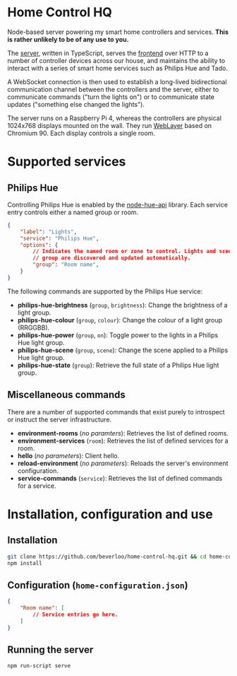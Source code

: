 # Home Control HQ
Node-based server powering my smart home controllers and services. **This is rather unlikely to be of any use to you.**

The [server](src/), written in TypeScript, serves the [frontend](public/) over HTTP to a number of
controller devices across our house, and maintains the ability to interact with a series of smart
home services such as Philips Hue and Tado.

A WebSocket connection is then used to establish a long-lived bidirectional communication channel
between the controllers and the server, either to communicate commands ("turn the lights on") or to
communicate state updates ("something else changed the lights").

The server runs on a Raspberry Pi 4, whereas the controllers are physical 1024x768 displays mounted
on the wall. They run [WebLayer](https://source.chromium.org/chromium/chromium/src/+/master:weblayer/?ss=chromium)
based on Chromium 90. Each display controls a single room.

# Supported services

## Philips Hue
Controlling Philips Hue is enabled by the [node-hue-api](https://www.npmjs.com/package/node-hue-api)
library. Each service entry controls either a named group or room.

```json
{
    "label": "Lights",
    "service": "Philips Hue",
    "options": {
        // Indicates the named room or zone to control. Lights and scenes that are part of this
        // group are discovered and updated automatically.
        "group": "Room name",
    }
}
```

The following commands are supported by the Philips Hue service:

  * **philips-hue-brightness** (`group`, `brightness`): Change the brightness of a light group.
  * **philips-hue-colour** (`group`, `colour`): Change the colour of a light group (RRGGBB).
  * **philips-hue-power** (`group`, `on`): Toggle power to the lights in a Philips Hue light group.
  * **philips-hue-scene** (`group`, `scene`): Change the scene applied to a Philips Hue light group.
  * **philips-hue-state** (`group`): Retrieve the full state of a Philips Hue light group.

## Miscellaneous commands
There are a number of supported commands that exist purely to introspect or instruct the server
infrastructure.

  * **environment-rooms** (_no paramters_): Retrieves the list of defined rooms.
  * **environment-services** (`room`): Retrieves the list of defined services for a room.
  * **hello** (_no parameters_): Client hello.
  * **reload-environment** (_no parameters_): Reloads the server's environment configuration.
  * **service-commands** (`service`): Retrieves the list of defined commands for a service.

# Installation, configuration and use

## Installation
```bash
git clone https://github.com/beverloo/home-control-hq.git && cd home-control-hq
npm install
```

## Configuration (`home-configuration.json`)
```json
{
    "Room name": [
        // Service entries go here.
    ]
}
```

## Running the server
```bash
npm run-script serve
```
